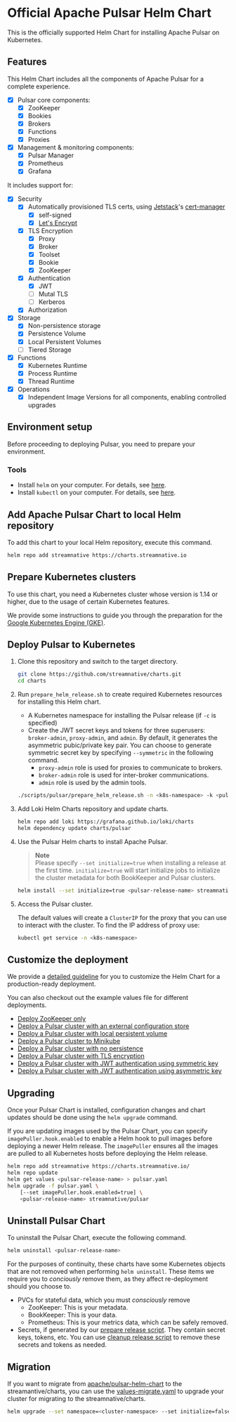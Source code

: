 
# Official Apache Pulsar Helm Chart

This is the officially supported Helm Chart for installing Apache Pulsar on Kubernetes.

## Features

This Helm Chart includes all the components of Apache Pulsar for a complete experience.

- [x] Pulsar core components:
    - [x] ZooKeeper
    - [x] Bookies
    - [x] Brokers
    - [x] Functions
    - [x] Proxies
- [x] Management & monitoring components:
    - [x] Pulsar Manager
    - [x] Prometheus
    - [x] Grafana

It includes support for:

- [x] Security
    - [x] Automatically provisioned TLS certs, using [Jetstack](https://www.jetstack.io/)'s [cert-manager](https://cert-manager.io/docs/)
        - [x] self-signed
        - [x] [Let's Encrypt](https://letsencrypt.org/)
    - [x] TLS Encryption
        - [x] Proxy
        - [x] Broker
        - [x] Toolset
        - [x] Bookie
        - [x] ZooKeeper
    - [x] Authentication
        - [x] JWT
        - [ ] Mutal TLS
        - [ ] Kerberos
    - [x] Authorization
- [x] Storage
    - [x] Non-persistence storage
    - [x] Persistence Volume
    - [x] Local Persistent Volumes
    - [ ] Tiered Storage
- [x] Functions
    - [x] Kubernetes Runtime
    - [x] Process Runtime
    - [x] Thread Runtime
- [x] Operations
    - [x] Independent Image Versions for all components, enabling controlled upgrades

## Environment setup

Before proceeding to deploying Pulsar, you need to prepare your environment.

### Tools

- Install `helm` on your computer. For details, see [here](https://helm.sh/docs/intro/install/).
- Install `kubectl` on your computer. For details, see [here](https://kubernetes.io/docs/tasks/tools/#kubectl).

## Add Apache Pulsar Chart to local Helm repository

To add this chart to your local Helm repository, execute this command.

```bash
helm repo add streamnative https://charts.streamnative.io
```

## Prepare Kubernetes clusters

To use this chart, you need a Kubernetes cluster whose version is 1.14 or higher, due to the usage of certain Kubernetes features.

We provide some instructions to guide you through the preparation for the [Google Kubernetes Engine (GKE)](docs/pulsar/install/gke.md).

## Deploy Pulsar to Kubernetes

1. Clone this repository and switch to the target directory.

    ```bash
    git clone https://github.com/streamnative/charts.git
    cd charts
    ```

2. Run `prepare_helm_release.sh` to create required Kubernetes resources for installing this Helm chart.

    - A Kubernetes namespace for installing the Pulsar release (if `-c` is specified)
    - Create the JWT secret keys and tokens for three superusers: `broker-admin`, `proxy-admin`, and `admin`.
      By default, it generates the asymmetric pubic/private key pair. You can choose to generate symmetric secret key by specifying `--symmetric` in the following command.
        - `proxy-admin` role is used for proxies to communicate to brokers.
        - `broker-admin` role is used for inter-broker communications.
        - `admin` role is used by the admin tools.

    ```bash
    ./scripts/pulsar/prepare_helm_release.sh -n <k8s-namespace> -k <pulsar-release-name> -c
    ```

3. Add Loki Helm Charts repository and update charts.

    ```bash
    helm repo add loki https://grafana.github.io/loki/charts
    helm dependency update charts/pulsar
    ```

4. Use the Pulsar Helm charts to install Apache Pulsar. 

    > **Note**  
    > Please specify `--set initialize=true` when installing a release at the first time. `initialize=true` will start initialize jobs to initialize the cluster metadata for both BookKeeper and Pulsar clusters.

    ```bash
    helm install --set initialize=true <pulsar-release-name> streamnative/pulsar
    ```

5. Access the Pulsar cluster.

    The default values will create a `ClusterIP` for the proxy that you can use to interact with the cluster. To find the IP address of proxy use:

    ```bash
    kubectl get service -n <k8s-namespace>
    ```

## Customize the deployment 

We provide a [detailed guideline](docs/pulsar/install/deployment.md) for you to customize the Helm Chart for a production-ready deployment.

You can also checkout out the example values file for different deployments.

- [Deploy ZooKeeper only](examples/pulsar/values-cs.yaml)
- [Deploy a Pulsar cluster with an external configuration store](examples/pulsar/values-cs.yaml)
- [Deploy a Pulsar cluster with local persistent volume](examples/pulsar/values-local-pv.yaml)
- [Deploy a Pulsar cluster to Minikube](examples/pulsar/values-minikube.yaml)
- [Deploy a Pulsar cluster with no persistence](examples/pulsar/values-no-persistence.yaml)
- [Deploy a Pulsar cluster with TLS encryption](examples/pulsar/values-tls.yaml)
- [Deploy a Pulsar cluster with JWT authentication using symmetric key](examples/pulsar/values-jwt-symmetric.yaml)
- [Deploy a Pulsar cluster with JWT authentication using asymmetric key](examples/pulsar/values-jwt-asymmetric.yaml)

## Upgrading

Once your Pulsar Chart is installed, configuration changes and chart updates should be done using the `helm upgrade` command.

If you are updating images used by the Pulsar Chart, you can specify `imagePuller.hook.enabled` to enable a Helm hook to pull images before
deploying a newer Helm release. The `imagePuller` ensures all the images are pulled to all Kubernetes hosts before deploying the Helm release.

```bash
helm repo add streamnative https://charts.streamnative.io/
helm repo update
helm get values <pulsar-release-name> > pulsar.yaml
helm upgrade -f pulsar.yaml \
    [--set imagePuller.hook.enabled=true] \
    <pulsar-release-name> streamnative/pulsar
```

## Uninstall Pulsar Chart

To uninstall the Pulsar Chart, execute the following command.

```bash
helm uninstall <pulsar-release-name>
```

For the purposes of continuity, these charts have some Kubernetes objects that are not removed when performing `helm uninstall`.
These items we require you to *conciously* remove them, as they affect re-deployment should you choose to.

* PVCs for stateful data, which you must *consciously* remove
    - ZooKeeper: This is your metadata.
    - BookKeeper: This is your data.
    - Prometheus: This is your metrics data, which can be safely removed.
* Secrets, if generated by our [prepare release script](https://github.com/streamnative/charts/blob/master/scripts/pulsar/prepare_helm_release.sh). They contain secret keys, tokens, etc. You can use [cleanup release script](https://github.com/streamnative/charts/blob/master/scripts/pulsar/cleanup_helm_release.sh) to remove these secrets and tokens as needed.

## Migration

If you want to migrate from [apache/pulsar-helm-chart](https://github.com/apache/pulsar-helm-chart) to the streamantive/charts,
you can use the [values-migrate.yaml](./examples/pulsar/values-migrate.yaml) to upgrade your cluster for migrating to the streamnative/charts.

```bash
helm upgrade --set namespace=<cluster-namespace> --set initialize=false --values example/pulsar/values-migrate.yaml <pulsar-release-name> streamnative/pulsar --version <streamnative/pulsar-chart-version>
```